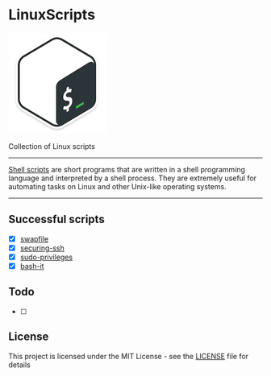 # LinuxScripts

![Linux scripts](logo.png "Script Logo")

Collection of Linux scripts

---

[Shell scripts][1] are short programs that are written in a shell programming language and interpreted by a shell process. They are extremely useful for automating tasks on Linux and other Unix-like operating systems.

---

## Successful scripts

- [x] [swapfile](swapfile)
- [x] [securing-ssh](securing-ssh)
- [x] [sudo-privileges](sudo-privileges)
- [x] [bash-it](bash-it)

## Todo

- [ ]

## License

This project is licensed under the MIT License - see the [LICENSE](LICENSE) file for details

[1]: https://en.wikipedia.org/wiki/Shell_script
